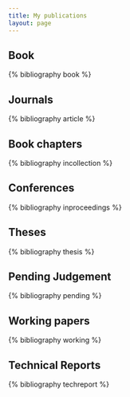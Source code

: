 ```yaml
---
title: My publications
layout: page
---
```


Book
----

{% bibliography book %}

Journals
--------

{% bibliography article %}

Book chapters
-------------

{% bibliography incollection %}

Conferences
-----------

{% bibliography inproceedings %}

Theses
------

{% bibliography thesis %}

Pending Judgement
-----------------

{% bibliography pending %}

Working papers 
--------------

{% bibliography working %}


Technical Reports
-----------------

{% bibliography techreport %}

